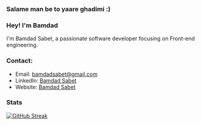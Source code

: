### Salame man be to yaare ghadimi :)

### Hey! I'm Bamdad

I'm Bamdad Sabet, a passionate software developer focusing on Front-end engineering.
 
### Contact:

- Email: [bamdadsabet@gmail.com](mailto:bamdadsabet@gmail.com)
- LinkedIn: [Bamdad Sabet](https://linkedin.com/in/bamdad-sabet-946755200/)
- Website: [Bamdad Sabet](https://bamdadsabet.com/)

### Stats
[![GitHub Streak](https://streak-stats.demolab.com?user=bamdadsabet&theme=nord&hide_border=true&date_format=j%20M%5B%20Y%5D)](https://git.io/streak-stats)
